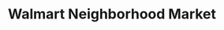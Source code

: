 ---
title: "Walmart Neighborhood Market"
url: /siloam-springs/walmart-neighborhood-market/
shop: supermarket
---